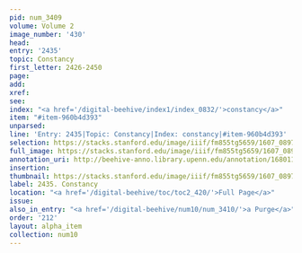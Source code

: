 ```yaml
---
pid: num_3409
volume: Volume 2
image_number: '430'
head:
entry: '2435'
topic: Constancy
first_letter: 2426-2450
page:
add:
xref:
see:
index: "<a href='/digital-beehive/index1/index_0832/'>constancy</a>"
item: "#item-960b4d393"
unparsed:
line: 'Entry: 2435|Topic: Constancy|Index: constancy|#item-960b4d393'
selection: https://stacks.stanford.edu/image/iiif/fm855tg5659/1607_0897/798,3853,2766,277/full/0/default.jpg
full_image: https://stacks.stanford.edu/image/iiif/fm855tg5659/1607_0897/full/full/0/default.jpg
annotation_uri: http://beehive-anno.library.upenn.edu/annotation/1680113686479
insertion:
thumbnail: https://stacks.stanford.edu/image/iiif/fm855tg5659/1607_0897/798,3853,600,180/250,/0/default.jpg
label: 2435. Constancy
location: "<a href='/digital-beehive/toc/toc2_420/'>Full Page</a>"
issue:
also_in_entry: "<a href='/digital-beehive/num10/num_3410/'>a Purge</a>"
order: '212'
layout: alpha_item
collection: num10
---
```

